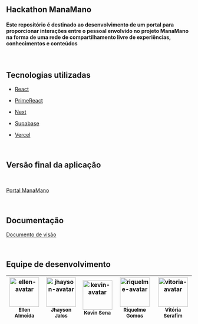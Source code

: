 ## Hackathon ManaMano 



<h4>Este repositório é destinado ao desenvolvimento de um portal para proporcionar interações entre o pessoal envolvido no projeto ManaMano na forma de uma rede de compartilhamento livre de experiências, conhecimentos e conteúdos</h4>



​



## Tecnologias utilizadas


- <a href="https://pt-br.reactjs.org/docs/getting-started.html"> React </a>



- <a href="https://www.primefaces.org/primereact/"> PrimeReact </a>



- <a href="https://nextjs.org/"> Next </a> 



- <a href="https://supabase.com/"> Supabase </a>



- <a href="https://vercel.com/"> Vercel </a>



​



## Versão final da aplicação



​



<a href="https://portal-manamano.vercel.app/">Portal ManaMano </a>



​



## Documentação




<a href="https://docs.google.com/document/d/1DP7afe189jATYvA_0OswHDPoDZrIXur1BboIk7lwWlw/edit#heading=h.5g9qmwy3b351"> Documento de visão </a>



​



## Equipe de desenvolvimento


| <a href="https://github.com/EllenSouza"><img src="https://github.com/EllenSouza.png" height="80px" width="80px" alt="ellen-avatar" /><br><sub>Ellen Almeida</b></sub></a><br/> | <a href="https://github.com/jhaysonj"><img src="https://github.com/jhaysonj.png" height="80px" width="80px" alt="jhayson-avatar" /><br><sub>Jhayson Jales</b></sub></a><br/>| <a href="https://github.com/keviinsna"><img src="https://github.com/keviinsna.png" height="80px" width="80px" alt="kevin-avatar" /><br><sub>Kevin Sena</b></sub></a><br/> | <a href="https://github.com/riquelmegomes"><img src="https://github.com/riquelmegomes.png" height="80px" width="80px" alt="riquelme-avatar" /><br><sub>Riquelme Gomes</b></sub></a><br/> | <a href="https://github.com/VitoriaSerafim"><img src="https://github.com/VitoriaSerafim.png" height="80px" width="80px" alt="vitoria-avatar" /><br><sub>Vitória Serafim</b></sub></a><br/>|
|:---: | :---: | :---: | :---: | :---: | 


